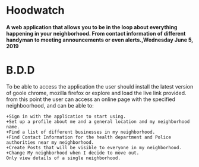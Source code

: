 # Hoodwatch

#### A web application that allows you to be in the loop about everything happening in your neighborhood. From contact information of different handyman to meeting announcements or even alerts.,Wednesday June 5, 2019
<!-- ![Screenshot](Screenshot.png) -->

# B.D.D
To be able to access the application the user should install the latest version of goole chrome, mozilla firefox or explore and load the live link provided.
from this point the user can access an online page with the specified neighboorhood, and can be able to:
```
+Sign in with the application to start using.
+Set up a profile about me and a general location and my neighborhood name.
+Find a list of different businesses in my neighborhood.
+Find Contact Information for the health department and Police authorities near my neighborhood.
+Create Posts that will be visible to everyone in my neighborhood.
+Change My neighborhood when I decide to move out.
Only view details of a single neighborhood.

